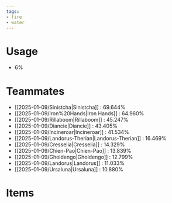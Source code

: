 ```yaml
---
tags:
- fire
- water
---
```

# Usage
- 6%
# Teammates
- [[2025-01-09/Sinistcha|Sinistcha]] : 69.644%
- [[2025-01-09/Iron%20Hands|Iron Hands]] : 64.960%
- [[2025-01-09/Rillaboom|Rillaboom]] : 45.247%
- [[2025-01-09/Diancie|Diancie]] : 43.405%
- [[2025-01-09/Incineroar|Incineroar]] : 41.534%
- [[2025-01-09/Landorus-Therian|Landorus-Therian]] : 16.469%
- [[2025-01-09/Cresselia|Cresselia]] : 14.329%
- [[2025-01-09/Chien-Pao|Chien-Pao]] : 13.839%
- [[2025-01-09/Gholdengo|Gholdengo]] : 12.799%
- [[2025-01-09/Landorus|Landorus]] : 11.033%
- [[2025-01-09/Ursaluna|Ursaluna]] : 10.880%
# Items
